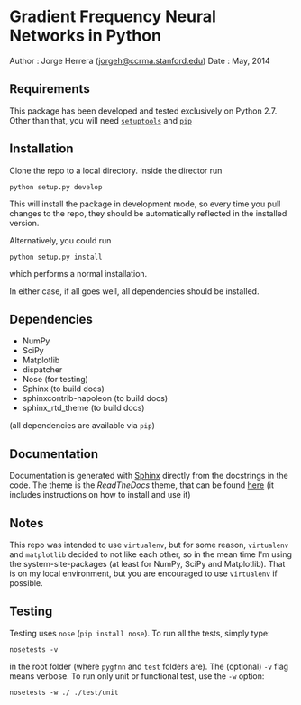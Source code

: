 Gradient Frequency Neural Networks in Python
============================================

Author  : Jorge Herrera (jorgeh@ccrma.stanford.edu)
Date    : May, 2014

Requirements
------------

This package has been developed and tested exclusively on Python 2.7. Other than that, you will need [`setuptools`]() and [`pip`]()


Installation
------------

Clone the repo to a local directory. Inside the director run

    python setup.py develop

This will install the package in development mode, so every time you pull changes to the repo, they should be automatically reflected in the installed version.

Alternatively, you could run 

    python setup.py install

which performs a normal installation.

In either case, if all goes well, all dependencies should be installed.


Dependencies
------------

 - NumPy
 - SciPy
 - Matplotlib
 - dispatcher
 - Nose (for testing)
 - Sphinx (to build docs)
 - sphinxcontrib-napoleon (to build docs)
 - sphinx_rtd_theme (to build docs)
 
(all dependencies are available via `pip`)


Documentation
-------------

Documentation is generated with [Sphinx](http://sphinx-doc.org/) directly from the docstrings in the code. The theme is the *ReadTheDocs* theme, that can be found [here](https://github.com/snide/sphinx_rtd_theme) (it includes instructions on how to install and use it)


Notes
-----
This repo was intended to use `virtualenv`, but for some reason, `virtualenv` and `matplotlib` decided to not like each other, so in the mean time I'm using the system-site-packages (at least for NumPy, SciPy and Matplotlib). That is on my local environment, but you are encouraged to use `virtualenv` if possible.


Testing
-------

Testing uses `nose` (`pip install nose`). To run all the tests, simply type:

    nosetests -v

in the root folder (where `pygfnn` and `test` folders are). The (optional) `-v` flag means verbose. To run only unit or functional test, use the `-w` option:

    nosetests -w ./ ./test/unit

